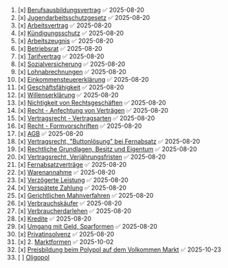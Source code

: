 1. [x] [Berufsausbildungsvertrag](Berufsausbildungsvertrag.md) ✅ 2025-08-20
2. [x] [Jugendarbeitsschutzgesetz](Jugendarbeitsschutzgesetz.md) ✅ 2025-08-20
3. [x] [Arbeitsvertrag](Arbeitsvertrag.md) ✅ 2025-08-20
4. [x] [Kündigungsschutz](Kündigungsschutz.md) ✅ 2025-08-20
5. [x] [Arbeitszeugnis](Arbeitszeugnis.md) ✅ 2025-08-20
6. [x] [Betriebsrat](Betriebsrat.md) ✅ 2025-08-20
7. [x] [Tarifvertrag](Tarifvertrag.md) ✅ 2025-08-20
8. [x] [Sozialversicherung](Sozialversicherung.md) ✅ 2025-08-20
9. [x] [Lohnabrechnungen](Lohnabrechnungen.md) ✅ 2025-08-20
10. [x] [Einkommensteuererklärung](Einkommensteuererklärung.md) ✅ 2025-08-20
11. [x] [Geschäftsfähigkeit](Geschäftsfähigkeit.md) ✅ 2025-08-20
12. [x] [Willenserklärung](Willenserklärung.md) ✅ 2025-08-20
13. [x] [Nichtigkeit von Rechtsgeschäften](Nichtigkeit%20von%20Rechtsgeschäften.md) ✅ 2025-08-20
14. [x] [Recht - Anfechtung von Verträgen](Recht%20Anfechtung%20von%20Verträgen.md) ✅ 2025-08-20
15. [x] [Vertragsrecht - Vertragsarten](Vertragsrecht%20Vertragsarten.md) ✅ 2025-08-20
16. [x] [Recht - Formvorschriften](Recht%20Formvorschriften.md) ✅ 2025-08-20
17. [x] [AGB](AGB.md) ✅ 2025-08-20
18. [x] [Vertragsrecht, "Buttonlösung" bei Fernabsatz](Vertragsrecht%20Buttonlösung%20bei%20Fernabsatz.md) ✅ 2025-08-20
19. [x] [Rechtliche Grundlagen, Besitz und Eigentum](Rechtliche%20Grundlagen%20Besitz%20und%20Eigentum.md) ✅ 2025-08-20
20. [x] [Vertragsrecht, Verjährungsfristen](Vertragsrecht%20Verjährungsfristen.md) ✅ 2025-08-20
21. [x] [Fernabsatzverträge](Fernabsatzverträge.md) ✅ 2025-08-20
22. [x] [Warenannahme](Warenannahme.md) ✅ 2025-08-20
23. [x] [Verzögerte Leistung](Verzögerte%20Leistung.md) ✅ 2025-08-20
24. [x] [Verspätete Zahlung](Verspätete%20Zahlung.md) ✅ 2025-08-20
25. [x] [Gerichtlichen Mahnverfahren](Gerichtlichen%20Mahnverfahren.md) ✅ 2025-08-20
26. [x] [Verbrauchskäufer](Verbrauchskäufer.md) ✅ 2025-08-20
27. [x] [Verbraucherdarlehen](Verbraucherdarlehen.md) ✅ 2025-08-20
28. [x] [Kredite](Kredite.md) ✅ 2025-08-20
29. [x] [Umgang mit Geld, Sparformen](Umgang%20mit%20Geld%20Sparformen.md) ✅ 2025-08-20
30. [x] [Privatinsolvenz](Privatinsolvenz.md) ✅ 2025-08-20
31. [x] 2.  [Marktformen](Marktformen.md) ✅ 2025-10-02
32. [x] [Preisbildung beim Polypol auf dem Volkommen Markt](Preisbildung%20beim%20Polypol%20auf%20dem%20Volkommen%20Markt) ✅ 2025-10-23
33. [ ] [Oligopol](Oligopol)
